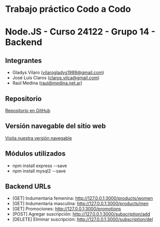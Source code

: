 # Trabajo práctico Codo a Codo
# Node.JS - Curso 24122 - Grupo 14 - Backend

## Integrantes
- Gladys Vilaro (vilarogladys1989@gmail.com)
- José Luís Claros (claros.vilca@gmail.com)
- Raúl Medina (raul@medina.net.ar)

## Repositorio
[Repositorio en GitHub](https://github.com/raulmedinaAR/Grupo14-NodeJS-Backend-Old.git)

## Versión navegable del sitio web
[Visita nuestra versión navegable](PENDIENTE!!!)

## Módulos utilizados
- npm install express --save
- npm install mysql2 --save

## Backend URLs
- [GET] Indumentaria femenina: http://127.0.0.1:3000/products/women
- [GET] Indumentaria masculina: http://127.0.0.1:3000/products/men
- [GET] Promociones: http://127.0.0.1:3000/promotions
- [POST] Agregar suscripción: http://127.0.0.1:3000/subscription/add
- [DELETE] Eliminar suscripción: http://127.0.0.1:3000/subscription/del
